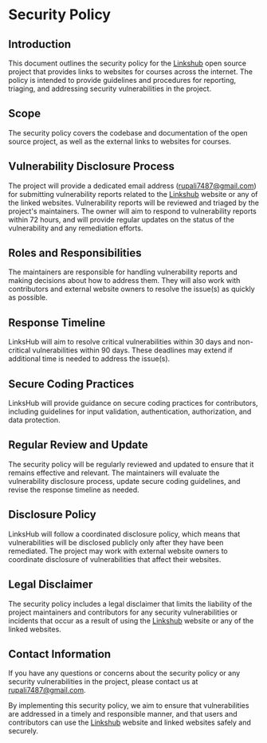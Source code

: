 
# Security Policy




## Introduction

This document outlines the security policy for the [Linkshub](https://linkshub.vercel.app/) open source project that provides links to websites for courses across the internet. The policy is intended to provide guidelines and procedures for reporting, triaging, and addressing security vulnerabilities in the project.
## Scope

The security policy covers the codebase and documentation of the open source project, as well as the external links to websites for courses.
## Vulnerability Disclosure Process

The project will provide a dedicated email address (rupali7487@gmail.com) for submitting vulnerability reports related to the [Linkshub](https://linkshub.vercel.app/) website or any of the linked websites. Vulnerability reports will be reviewed and triaged by the project's maintainers. The owner will aim to respond to vulnerability reports within 72 hours, and will provide regular updates on the status of the vulnerability and any remediation efforts.
## Roles and Responsibilities

The maintainers are responsible for handling vulnerability reports and making decisions about how to address them. They will also work with contributors and external website owners to resolve the issue(s) as quickly as possible.



## Response Timeline

LinksHub will aim to resolve critical vulnerabilities within 30 days and non-critical vulnerabilities within 90 days. These deadlines may extend if additional time is needed to address the issue(s).


##  Secure Coding Practices

LinksHub will provide guidance on secure coding practices for contributors, including guidelines for input validation, authentication, authorization, and data protection.
## Regular Review and Update

The security policy will be regularly reviewed and updated to ensure that it remains effective and relevant. The maintainers will evaluate the vulnerability disclosure process, update secure coding guidelines, and revise the response timeline as needed.
## Disclosure Policy

LinksHub will follow a coordinated disclosure policy, which means that vulnerabilities will be disclosed publicly only after they have been remediated. The project may work with external website owners to coordinate disclosure of vulnerabilities that affect their websites.


## Legal Disclaimer

The security policy includes a legal disclaimer that limits the liability of the project maintainers and contributors for any security vulnerabilities or incidents that occur as a result of using the [Linkshub](https://linkshub.vercel.app/) website or any of the linked websites.


## Contact Information

If you have any questions or concerns about the security policy or any security vulnerabilities in the project, please contact us at rupali7487@gmail.com.


By implementing this security policy, we aim to ensure that vulnerabilities are addressed in a timely and responsible manner, and that users and contributors can use the [Linkshub](https://linkshub.vercel.app/) website and linked websites safely and securely.

